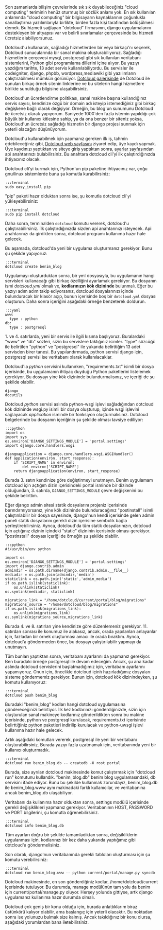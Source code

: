 <!--
.. date: 2011-08-13 00:59:00
.. description: Dotcloud, cloud computing sunucularında, django uygulamamı barındırdım. Bu yazıda deneyimlerimden bahsedeceğim.
.. slug: dotcloud
.. title: Django sunucusu olarak dotcloud
-->


Son zamanlarda bilişim çevrelerinde sık sık duyabileceğiniz "cloud
computing" teriminin henüz oturmuş bir sözlük anlamı yok. En sık
kullanılan anlamında "cloud computing" bir bilgisayarın kaynaklarının
çoğunlukla sanallaştırma yazılımlarıyla birlikte, birden fazla kişi
tarafından bölüşülmesi demek. Bu hizmeti sağlayan "dotcloud" firmasının,
django uygulamalarını destekleyen bir altyapısı var ve belirli
sınırlamalar çerçevesinde bu hizmeti ücretsiz alabiliyorsunuz. <!-- TEASER_END -->

Dotcloud'u kullanarak, sağladığı hizmetlerden bir veya birkaçı'nı
seçerek, Dotcloud sunucularında bir sanal makina oluşturabiliyoruz.
Sağladığı hizmetlerin çerçevesi mysql, postgresql gibi sık kullanılan
veritabanı sistemlerini, Python gibi programlama dillerini içine alıyor.
Bu yazıyı yazdığım tarihte, 13 adet servis kullanılabiliyordu. Bu
servisler ile codeigniter, django, phpbb, wordpress,mediawiki gibi
yazılımların çalıştırabilmesi mümkün görünüyor. [Dotcloud galerisinde][]
de Dotcloud ile sunulan birkaç örnek sitenin linklerine ve bu sitelerin
hangi hizmetlere birlikte sunulduğu bilgisine ulaşabilirsiniz.

Dotcloud'un ücretlendirme politikası, sanal makine başına kullandığınız
servis sayısı, kendinize özgü bir domain adı isteyip istemediğiniz gibi
birkaç değişkene bağlı olarak değişiyor. Örneğin, bu blog'un sunumunu
Dotcloud ile ücretsiz olarak yapıyorum. Saniyede 1000'den fazla istemin
yapıldığı çok büyük bir kullanıcı kitlesine sahip, ya da ona benzer bir
siteniz yoksa, Dotcloud'un ücretsiz sağladığı hizmetin bir django
projesi sunmak için yeterli olacağını düşünüyorum.

Dotcloud'u kullanabilmek için yapmanız gereken ilk iş, tahmin
edebileceğiniz gibi, [Dotcloud web sayfasını][] ziyaret edip, üye kaydı
yapmak. Üye kaydınızı yaptıktan ve siteye giriş yaptıktan sonra,
[ayarlar sayfası][]ndan api anahtarınızı bulabilirsiniz. Bu anahtara
dotcloud cli'yi ilk çalıştırdığınızda ihtiyacınız olacak.

Dotcloud cli'yi kurmak için, Python'un pip paketine ihtiyacınız var,
çoğu gnu/linux sistemlerde bunu şu komutla kurabilirsiniz:

	:::terminal
	sudo easy_install pip

"pip" paketi hazır olduktan sonra ise, şu komutla dotcloud cli'yi
yükleyebilirsiniz:

	:::terminal
	sudo pip install dotcloud

Daha sonra, terminalden `dotcloud` komutu vererek, dotcloud'u
çalıştırabilirsiniz. İlk çalıştırdığınızda sizden api anahtarınızı
isteyecek. Api anahtarınızı da girdikten sonra, dotcloud programı
kullanıma hazır hale gelecek.

Bu aşamada, dotcloud'da yeni bir uygulama oluşturmanız gerekiyor. Bunu
şu şekilde yapıyoruz:

	:::terminal
	dotcloud create benim_blog
Uygulamayı oluşturduktan sonra, bir yml dosyasıyla, bu uygulamanın hangi
servisleri kullanacağı gibi birkaç özelliğini ayarlamak gerekiyor. Bu
dosyanın ismi *dotcloud.yml* olmalı ve, **kodlarınızın kök dizininde**
bulunmalı. Eğer bu yazıyı adım adım takip ediyorsanız, dotcloud
dosyalarınızı içinde bulunduracak bir klasör açıp, bunun içerisinde boş
bir `dotcloud.yml` dosyası oluşturun. Daha sonra içeriğini aşağıdaki
örneğe benzeterek doldurun.

	:::yaml
	www:
	  type : python
	db:
	  type : postgresql

​1. ve 4. satırlarda, yeni bir servis ile ilgili kısıma başlıyoruz.
Buralardaki "www" ve "db" sözleri, sizin bu servislere taktığınız
isimler. "type" sözcüğü ile belirtilen "python" ve "postgresql" ile
yukarıda belirttiğim 13 adet servisden birer tanesi. Bu yapılandırmada,
python servisi django için, postgresql servisi ise veritabanı olarak
kullanılacaklar.

Dotcloud'la *python* servisini kullanırken, "requirements.txt" isimli
bir dosya içerisinde, bu uygulamanın ihtiyaç duyduğu Python paketlerini
listelemek gerekiyor. Bu dosyayı yine kök dizininde bulundurmalısınız,
ve içeriği de şu şekilde olabilir.

	django
	docutils

Dotcloud *python* servisi aslında python-wsgi işlevi sağladığından
dotcloud kök dizininde wsgi.py isimli bir dosya oluşturup, içinde wsgi
işlevini sağlayacak *application* isminde bir fonksiyon
oluşturmalısınız. Dotcloud belgelerinde bu dosyanın içeriğinin şu
şekilde olması tavsiye ediliyor:

	:::python
	import os
	import sys
	os.environ['DJANGO_SETTINGS_MODULE'] = 'portal.settings'
	import django.core.handlers.wsgi

	djangoapplication = django.core.handlers.wsgi.WSGIHandler()
	def application(environ, start_response):
		if 'SCRIPT_NAME' in environ:
			del environ['SCRIPT_NAME']
		return djangoapplication(environ, start_response)


Burada 3. satırı kendinize göre değiştirmeyi unutmayın. Benim uygulamam
dotcloud için açtığım dizin içerisindeki portal isminde bir dizinde
olduğundan, 3. satırda, `DJANGO_SETTINGS_MODULE` çevre değişkenini bu
şekilde belirttim.

Eğer django admin sitesi statik dosyalarını projeniz içerisinde
barındırmıyorsanız, yine kök dizininde bulunduracağınız "postinstall"
isimli çalıştırılabilir bir dosya sayesinde, django'nun kendi içerisinde
gelen admin paneli statik dosyalarını gerekli dizin içerisine sembolik
bağla yerleştirebilirsiniz. Ayrıca, dotcloud'da tüm statik
dosyalarınızın, dotcloud için açtığınız dizinin içindeki "static"
dizininin içerisinde olması gerekiyor. "postinstall" dosyası içeriği de
örneğin şu şekilde olabilir.

	:::python
	#!/usr/bin/env python

	import os
	os.environ['DJANGO_SETTINGS_MODULE'] = 'portal.settings'
	import django.contrib.admin
	admindir = os.path.dirname(django.contrib.admin.__file__)
	mediadir = os.path.join(admindir,'media')
	staticlink = os.path.join('static','admin_media')
	if os.path.islink(staticlink):
		os.unlink(staticlink)
	os.symlink(mediadir, staticlink)

	migrations_link = "/home/dotcloud/current/portal/blog/migrations"
	migrations_source = "/home/dotcloud/blog/migrations"
	if os.path.islink(migrations_link):
		os.unlink(migrations_link)
	os.symlink(migrations_source,migrations_link)


Burada 4. ve 8. satırları yine kendinize göre düzenlemeniz gerekiyor.
11. satırdan sonrası ile konumuz ile alakasız, ancak, orada yapılanları
anlayanlar için, fazladan bir örnek oluşturması amacı ile orada
bıraktım. Ayrıca, dotcloud'a göndermeden önce, bu dosyayı
çalıştırılabilir yapmayı da unutmayın.

Tüm bunları yaptıktan sonra, veritabanı ayarlarını da yapmanız
gerekiyor. Ben buradaki örneğe postgresql ile devam edeceğim. Ancak, şu
ana kadar aslında dotcloud servislerini başlatmadığımız için, veritabanı
ayarlarını yapamıyoruz. Onun için, öncelikle dotcloud içinh
hazırladığımız dosyaları sisteme göndermemiz gerekiyor. Bunun için,
dotcloud kök dizinindeyken, şu komutu kullanıyoruz:

	:::terminal
	dotcloud push benim_blog

Buradaki "benim\_blog" kodları hangi dotcloud uygulamasına
göndereceğinizi belirtiyor. İlk kez kodlarınızı gönderdiğinizde, sizin
için oluşturulan sanal makineye kodlarınız gönderildikten sonra bu
makine içerisinde, python ve postgresql kurulacak, requirements.txt
içerisinde belirttiğiniz python paketleri indirilip kurulacak ve
python-uwsgi işlevi kullanıma hazır hale gelecek.

Artık aşağıdaki komutları vererek, postgresql ile yeni bir veritabanı
oluşturabilirsiniz. Burada yazıyı fazla uzatmamak için, veritabanında
yeni bir kullanıcı oluşturmadık.

	:::terminal
	dotcloud run benim_blog.db -- createdb -O root portal

Burada, size ayrılan dotcloud makinesinde komut çalıştırmak için
"dotcloud run" komutunu kullandık. "benim\_blog.db" benim blog
uygulamasındaki, db servisini ifade ediyor. Bunu bu şekilde kullanmak
zorundayız, benim\_blog.db ile benim\_blog.www aynı makinadaki farklı
kullanıcılar, ve veritabanına ancak benim\_blog.db ulaşabiliyor.

Veritabanı da kullanıma hazır olduktan sonra, settings modülü içerisinde
gerekli değişiklikleri yapmanız gerekiyor. Veritabanının HOST, PASSWORD
ve PORT bilgilerini, şu komutla öğrenebilirsiniz.

	:::terminal
	dotcloud info benim_blog.db
Tüm ayarları doğru bir şekilde tamamladıktan sonra, değişikliklerin
uygulanması için, kodlarınızı bir kez daha yukarıda yaptığımız gibi
dotcloud'a göndermelisiniz.

Son olarak, django'nun veritabanında gerekli tabloları oluşturması için
şu komutu verebilirsiniz:

	:::terminal
	dotcloud run benim_blog.www -- python current/portal/manage.py syncdb

Dotcloud makinesinde, en son gönderdiğiniz kodlar,
/home/dotcloud/current içerisinde tutuluyor. Bu durumda, manage
modülünün tam yolu da benim için current/portal/manage.py oluyor. Herşey
yolunda gittiyse, artk django uygulamanız kullanıma hazır durumda
olmalı.

Dotcloud çok geniş bir konu olduğu için, burada anlattıklarım biraz
üstünkörü kalıyor olabilir, ama başlangıç için yeterli olacaktır. Bu
noktadan sonra ise yolunuzu bulmak size kalmış. Ancak takıldığınız bir
konu olursa, aşağıdaki yorumlardan bana iletebilirsiniz.

  [Dotcloud galerisinde]: https://www.dotcloud.com/gallery/
  [Dotcloud web sayfasını]: http://docs.dotcloud.com/
  [ayarlar sayfası]: https://www.dotcloud.com/accounts/settings
